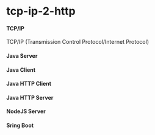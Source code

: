 # tcp-ip-2-http


#### TCP/IP
TCP/IP (Transmission Control Protocol/Internet Protocol)

#### Java Server

#### Java Client 

#### Java HTTP Client

#### Java HTTP Server

#### NodeJS Server

#### Sring Boot
